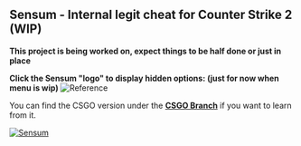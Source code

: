 ## Sensum - Internal legit cheat for Counter Strike 2 (WIP)
 
**This project is being worked on, expect things to be half done or just in place**

**Click the Sensum "logo" to display hidden options: (just for now when menu is wip)**
![Reference](https://i.imgur.com/N3FImsv.png)

You can find the CSGO version under the [**CSGO Branch**](https://github.com/martinjanas/Sensum/tree/csgo) if you want to learn from it.


[![Sensum](https://wakatime.com/badge/github/martinjanas/Sensum.svg?style=plastic)](https://wakatime.com/badge/github/martinjanas/Sensum)



